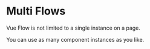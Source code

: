 # Multi Flows

Vue Flow is not limited to a single instance on a page. 

You can use as many component instances as you like.
